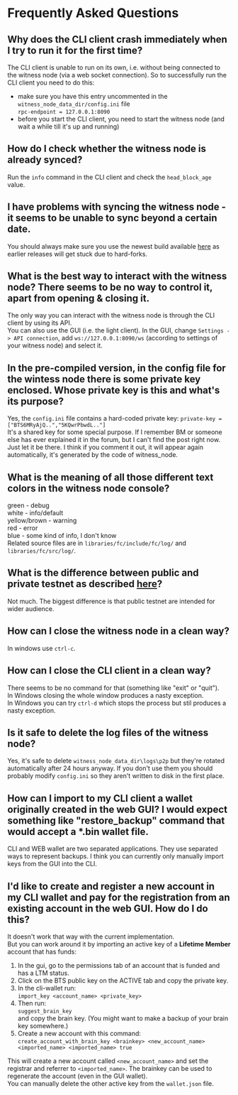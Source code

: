 # Frequently Asked Questions

## Why does the CLI client crash immediately when I try to run it for the first time?
The CLI client is unable to run on its own, i.e. without being connected to the witness node (via a web socket connection). So to successfully run the CLI client you need to do this:
* make sure you have this entry uncommented in the `witness_node_data_dir/config.ini` file  
`rpc-endpoint = 127.0.0.1:8090`
* before you start the CLI client, you need to start the witness node (and wait a while till it's up and running)

## How do I check whether the witness node is already synced?
Run the `info` command in the CLI client and check the `head_block_age` value.

## I have problems with syncing the witness node - it seems to be unable to sync beyond a certain date.
You should always make sure you use the newest build available [here](https://github.com/bitshares/bitshares-2/releases/latest) as earlier releases will get stuck due to hard-forks.

## What is the best way to interact with the witness node? There seems to be no way to control it, apart from opening & closing it.
The only way you can interact with the witness node is through the CLI client by using its API.  
You can also use the GUI (i.e. the light client). In the GUI, change `Settings -> API connection`, add `ws://127.0.0.1:8090/ws` (according to settings of your witness node) and select it.

## In the pre-compiled version, in the config file for the wintess node there is some private key enclosed. Whose private key is this and what's its purpose?

Yes, the `config.ini` file contains a hard-coded private key: `private-key = ["BTS6MRyAjQ..","5KQwrPbwdL.."]`  
It's a shared key for some special purpose. If I remember BM or someone else has ever explained it in the forum, but I can't find the post right now. Just let it be there. I think if you comment it out, it will appear again automatically, it's generated by the code of witness_node.

## What is the meaning of all those different text colors in the witness node console?
green - debug  
white - info/default  
yellow/brown - warning  
red - error  
blue - some kind of info, I don't know  
Related source files are in `libraries/fc/include/fc/log/` and `libraries/fc/src/log/`.

## What is the difference between public and private testnet as described [here](http://docs.bitshares.eu/testnet/index.html)?
Not much. The biggest difference is that public testnet are intended for wider audience.

## How can I close the witness node in a clean way?
In windows use `ctrl-c`.

## How can I close the CLI client in a clean way?
There seems to be no command for that (something like "exit" or "quit").  
In Windows closing the whole window produces a nasty exception.  
In Windows you can try `ctrl-d` which stops the process but stil produces a nasty exception.

## Is it safe to delete the log files of the witness node?
Yes, it's safe to delete `witness_node_data_dir\logs\p2p` but they're rotated automatically after 24 hours anyway. If you don't use them you should probably modify `config.ini` so they aren't written to disk in the first place.

##  How can I import to my CLI client a wallet originally created in the web GUI? I would expect something like "restore_backup" command that would accept a *.bin wallet file.
CLI and WEB wallet are two separated applications. They use separated ways to represent backups. I think you can currently only manually import keys from the GUI into the CLI.


## I'd like to create and register a new account in my CLI wallet and pay for the registration from an existing account in the web GUI. How do I do this?
It doesn't work that way with the current implementation.  
But you can work around it by importing an active key of a **Lifetime Member** account that has funds:

1. In the gui, go to the permissions tab of an account that is funded and has a LTM status.
2. Click on the BTS public key on the ACTIVE tab and copy the private key.
3. In the cli-wallet run:  
`import_key <account_name> <private_key>`
4. Then run:  
`suggest_brain_key`  
and copy the brain key. (You might want to make a backup of your brain key somewhere.)
5. Create a new account with this command:  
`create_account_with_brain_key <brainkey> <new_account_name> <imported_name> <imported_name> true`

This will create a new account called `<new_account_name>` and set the registrar and referrer to `<imported_name>`.
The brainkey can be used to regenerate the account (even in the GUI wallet).  
You can manually delete the other active key from the `wallet.json` file.
